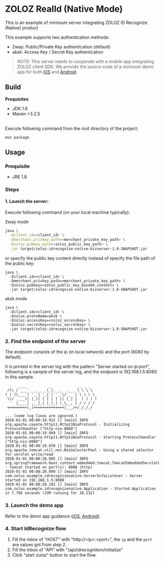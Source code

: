 # ZOLOZ RealId (Native Mode) 

This is an example of minimum server integrating ZOLOZ ID Recognize (Native) product

This example supports two authentication methods:

- 2way: Public/Private Key authentication (default)
- aksk: Access Key / Secret Key authentication

> NOTE: This server needs to cooperate with a mobile app integrating ZOLOZ client SDK. We provide the source code of a minimum demo app for both [iOS](https://github.com/zoloz-pte-ltd/zoloz-demo-ios) and [Android](https://github.com/zoloz-pte-ltd/zoloz-demo-android).

## Build
**Prequisites**

- JDK 1.8
- Maven >3.2.5

<br />Execute following command from the root directory of the project:
```shell
mvn package
```

## Usage
### Prequisite
- JRE 1.8

### Steps
#### 1. Launch the server:
Execute following command (on your local machine typically):

2way mode
```sh
java \
  -Dclient.id=<client_id> \
  -Dmerchant.privkey.path=<merchant_private_key_path> \
  -Dzoloz.pubkey.path=<zoloz_public_key_path> \
  -jar target/zoloz-idrecognize-native-bizserver-1.0-SNAPSHOT.jar
```
 
 or specify the public key content directly instead of specify the file path of the public key:
 ```shell
 java \
   -Dclient.id=<client_id> \
   -Dmerchant.privkey.path=<merchant_private_key_path> \
   -Dzoloz.pubkey=<zoloz_public_key_base64_content> \
   -jar target/zoloz-idrecognize-native-bizserver-1.0-SNAPSHOT.jar
 ```

aksk mode
```shell
java \
  -Dclient.id=<client_id> \
  -Dzoloz.protoName=aksk \
  -Dzoloz.accessKey=<zoloz_accessKey> \
  -Dzoloz.secretKey=<zoloz_secretKey> \
  -jar target/zoloz-idrecognize-native-bizserver-1.0-SNAPSHOT.jar
```

 ### 2. Find the endpoint of the server
 
 The endpoint consists of the ip (in local network) and the port (8080 by default). 
 
 It is printed in the server log with the pattern "Server started on $ip:$port", following is a sample of the server log, and the endpoint is 192.168.1.5:8080 in this sample.
 ```plain
   .   ____          _            __ _ _
  /\\ / ___'_ __ _ _(_)_ __  __ _ \ \ \ \
 ( ( )\___ | '_ | '_| | '_ \/ _` | \ \ \ \
  \\/  ___)| |_)| | | | | || (_| |  ) ) ) )
   '  |____| .__|_| |_|_| |_\__, | / / / /
  =========|_|==============|___/=/_/_/_/
 
 ... (some log lines are ignored.)
 2020-01-01 00:08:19.922 [] [main] INFO  org.apache.coyote.http11.Http11NioProtocol - Initializing ProtocolHandler ["http-nio-8080"]
 2020-01-01 00:08:19.949 [] [main] INFO  org.apache.coyote.http11.Http11NioProtocol - Starting ProtocolHandler ["http-nio-8080"]
 2020-01-01 00:08:19.970 [] [main] INFO  org.apache.tomcat.util.net.NioSelectorPool - Using a shared selector for servlet write/read
 2020-01-01 00:08:20.085 [] [main] INFO  org.springframework.boot.context.embedded.tomcat.TomcatEmbeddedServletContainer - Tomcat started on port(s): 8080 (http)
 2020-01-01 00:08:20.099 [] [main] INFO  com.zoloz.example.idrecognizenative.ServerInfoListener - Server started on 192.168.1.5:8080
 2020-01-01 00:08:20.102 [] [main] INFO  com.zoloz.example.idrecognizenative.Application - Started Application in 7.766 seconds (JVM running for 10.232)
 ```
 
### 3. Launch the demo app
Refer to the demo app guidance ([iOS](https://github.com/zoloz-pte-ltd/zoloz-demo-ios), [Android](https://github.com/zoloz-pte-ltd/zoloz-demo-android)).

### 4. Start IdRecognize flow
1. Fill the inbox of "HOST" with "http://\<ip\>:\<port\>", the `ip` and the `port` are values got from step 2.
2. Fill the inbox of "API" with "/api/idrecognition/initialize"
3. Click "start zoloz" button to start the flow.
